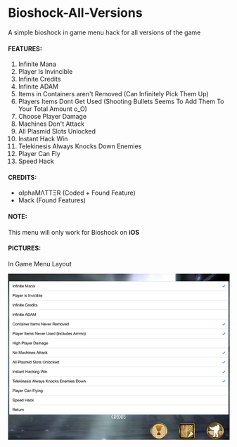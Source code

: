 # Bioshock-All-Versions
A simple bioshock in game menu hack for all versions of the game

<h4>FEATURES:</h4>

1. Infinite Mana
2. Player Is Invincible
3. Infinite Credits
4. Infinite ADAM
5. Items in Containers aren't Removed (Can Infinitely Pick Them Up)
6. Players Items Dont Get Used (Shooting Bullets Seems To Add Them To Your Total Amount o_O)
7. Choose Player Damage
8. Machines Don't Attack
9. All Plasmid Slots Unlocked
10. Instant Hack Win
11. Telekinesis Always Knocks Down Enemies
12. Player Can Fly
13. Speed Hack

<h4>CREDITS:</h4>

- αlphaMΛTTΞR (Coded + Found Feature)
- Mack (Found Features)

<h4>NOTE:</h4>

This menu will only work for Bioshock on <b>iOS</b>

<h4>PICTURES:</h4>

In Game Menu Layout

![at tag](https://github.com/AlphaMatterr/Bioshock-All-Versions/blob/master/menu.PNG)
